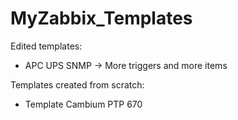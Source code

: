 # MyZabbix_Templates

Edited templates:
  - APC UPS SNMP -> More triggers and more items



Templates created from scratch:
  - Template Cambium PTP 670


        
